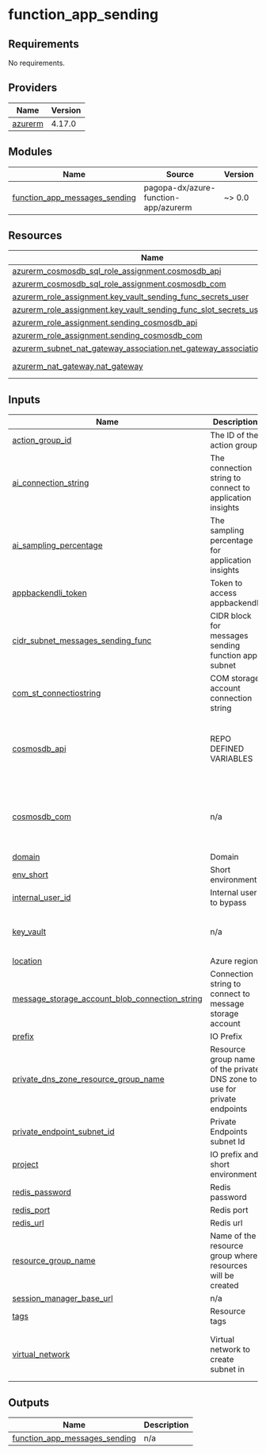 # function_app_sending

<!-- BEGIN_TF_DOCS -->
## Requirements

No requirements.

## Providers

| Name | Version |
|------|---------|
| <a name="provider_azurerm"></a> [azurerm](#provider\_azurerm) | 4.17.0 |

## Modules

| Name | Source | Version |
|------|--------|---------|
| <a name="module_function_app_messages_sending"></a> [function\_app\_messages\_sending](#module\_function\_app\_messages\_sending) | pagopa-dx/azure-function-app/azurerm | ~> 0.0 |

## Resources

| Name | Type |
|------|------|
| [azurerm_cosmosdb_sql_role_assignment.cosmosdb_api](https://registry.terraform.io/providers/hashicorp/azurerm/latest/docs/resources/cosmosdb_sql_role_assignment) | resource |
| [azurerm_cosmosdb_sql_role_assignment.cosmosdb_com](https://registry.terraform.io/providers/hashicorp/azurerm/latest/docs/resources/cosmosdb_sql_role_assignment) | resource |
| [azurerm_role_assignment.key_vault_sending_func_secrets_user](https://registry.terraform.io/providers/hashicorp/azurerm/latest/docs/resources/role_assignment) | resource |
| [azurerm_role_assignment.key_vault_sending_func_slot_secrets_user](https://registry.terraform.io/providers/hashicorp/azurerm/latest/docs/resources/role_assignment) | resource |
| [azurerm_role_assignment.sending_cosmosdb_api](https://registry.terraform.io/providers/hashicorp/azurerm/latest/docs/resources/role_assignment) | resource |
| [azurerm_role_assignment.sending_cosmosdb_com](https://registry.terraform.io/providers/hashicorp/azurerm/latest/docs/resources/role_assignment) | resource |
| [azurerm_subnet_nat_gateway_association.net_gateway_association_subnet](https://registry.terraform.io/providers/hashicorp/azurerm/latest/docs/resources/subnet_nat_gateway_association) | resource |
| [azurerm_nat_gateway.nat_gateway](https://registry.terraform.io/providers/hashicorp/azurerm/latest/docs/data-sources/nat_gateway) | data source |

## Inputs

| Name | Description | Type | Default | Required |
|------|-------------|------|---------|:--------:|
| <a name="input_action_group_id"></a> [action\_group\_id](#input\_action\_group\_id) | The ID of the action group | `string` | n/a | yes |
| <a name="input_ai_connection_string"></a> [ai\_connection\_string](#input\_ai\_connection\_string) | The connection string to connect to application insights | `string` | n/a | yes |
| <a name="input_ai_sampling_percentage"></a> [ai\_sampling\_percentage](#input\_ai\_sampling\_percentage) | The sampling percentage for application insights | `string` | n/a | yes |
| <a name="input_appbackendli_token"></a> [appbackendli\_token](#input\_appbackendli\_token) | Token to access appbackendli | `string` | n/a | yes |
| <a name="input_cidr_subnet_messages_sending_func"></a> [cidr\_subnet\_messages\_sending\_func](#input\_cidr\_subnet\_messages\_sending\_func) | CIDR block for messages sending function app subnet | `string` | n/a | yes |
| <a name="input_com_st_connectiostring"></a> [com\_st\_connectiostring](#input\_com\_st\_connectiostring) | COM storage account connection string | `string` | n/a | yes |
| <a name="input_cosmosdb_api"></a> [cosmosdb\_api](#input\_cosmosdb\_api) | REPO DEFINED VARIABLES | <pre>object({<br/>    id                  = string<br/>    name                = string<br/>    endpoint            = string<br/>    resource_group_name = string<br/>  })</pre> | n/a | yes |
| <a name="input_cosmosdb_com"></a> [cosmosdb\_com](#input\_cosmosdb\_com) | n/a | <pre>object({<br/>    id                  = string<br/>    name                = string<br/>    endpoint            = string<br/>    resource_group_name = string<br/>  })</pre> | n/a | yes |
| <a name="input_domain"></a> [domain](#input\_domain) | Domain | `string` | n/a | yes |
| <a name="input_env_short"></a> [env\_short](#input\_env\_short) | Short environment | `string` | n/a | yes |
| <a name="input_internal_user_id"></a> [internal\_user\_id](#input\_internal\_user\_id) | Internal user to bypass | `string` | n/a | yes |
| <a name="input_key_vault"></a> [key\_vault](#input\_key\_vault) | n/a | <pre>object({<br/>    name = string<br/>    id   = string<br/>  })</pre> | n/a | yes |
| <a name="input_location"></a> [location](#input\_location) | Azure region | `string` | n/a | yes |
| <a name="input_message_storage_account_blob_connection_string"></a> [message\_storage\_account\_blob\_connection\_string](#input\_message\_storage\_account\_blob\_connection\_string) | Connection string to connect to message storage account | `string` | n/a | yes |
| <a name="input_prefix"></a> [prefix](#input\_prefix) | IO Prefix | `string` | n/a | yes |
| <a name="input_private_dns_zone_resource_group_name"></a> [private\_dns\_zone\_resource\_group\_name](#input\_private\_dns\_zone\_resource\_group\_name) | Resource group name of the private DNS zone to use for private endpoints | `string` | n/a | yes |
| <a name="input_private_endpoint_subnet_id"></a> [private\_endpoint\_subnet\_id](#input\_private\_endpoint\_subnet\_id) | Private Endpoints subnet Id | `string` | n/a | yes |
| <a name="input_project"></a> [project](#input\_project) | IO prefix and short environment | `string` | n/a | yes |
| <a name="input_redis_password"></a> [redis\_password](#input\_redis\_password) | Redis password | `string` | n/a | yes |
| <a name="input_redis_port"></a> [redis\_port](#input\_redis\_port) | Redis port | `string` | n/a | yes |
| <a name="input_redis_url"></a> [redis\_url](#input\_redis\_url) | Redis url | `string` | n/a | yes |
| <a name="input_resource_group_name"></a> [resource\_group\_name](#input\_resource\_group\_name) | Name of the resource group where resources will be created | `string` | n/a | yes |
| <a name="input_session_manager_base_url"></a> [session\_manager\_base\_url](#input\_session\_manager\_base\_url) | n/a | `string` | n/a | yes |
| <a name="input_tags"></a> [tags](#input\_tags) | Resource tags | `map(any)` | n/a | yes |
| <a name="input_virtual_network"></a> [virtual\_network](#input\_virtual\_network) | Virtual network to create subnet in | <pre>object({<br/>    name                = string<br/>    resource_group_name = string<br/>  })</pre> | n/a | yes |

## Outputs

| Name | Description |
|------|-------------|
| <a name="output_function_app_messages_sending"></a> [function\_app\_messages\_sending](#output\_function\_app\_messages\_sending) | n/a |
<!-- END_TF_DOCS -->
